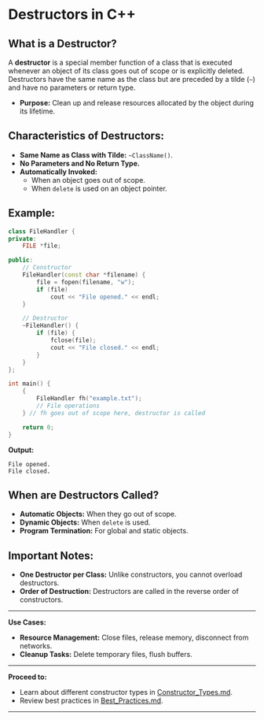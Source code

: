 # Destructors in C++

## **What is a Destructor?**

A **destructor** is a special member function of a class that is executed whenever an object of its class goes out of scope or is explicitly deleted. Destructors have the same name as the class but are preceded by a tilde (`~`) and have no parameters or return type.

- **Purpose:** Clean up and release resources allocated by the object during its lifetime.

## **Characteristics of Destructors:**

- **Same Name as Class with Tilde:** `~ClassName()`.
- **No Parameters and No Return Type.**
- **Automatically Invoked:**
  - When an object goes out of scope.
  - When `delete` is used on an object pointer.

## **Example:**

```cpp
class FileHandler {
private:
    FILE *file;

public:
    // Constructor
    FileHandler(const char *filename) {
        file = fopen(filename, "w");
        if (file)
            cout << "File opened." << endl;
    }

    // Destructor
    ~FileHandler() {
        if (file) {
            fclose(file);
            cout << "File closed." << endl;
        }
    }
};

int main() {
    {
        FileHandler fh("example.txt");
        // File operations
    } // fh goes out of scope here, destructor is called

    return 0;
}
```

**Output:**

```
File opened.
File closed.
```

## **When are Destructors Called?**

- **Automatic Objects:** When they go out of scope.
- **Dynamic Objects:** When `delete` is used.
- **Program Termination:** For global and static objects.

## **Important Notes:**

- **One Destructor per Class:** Unlike constructors, you cannot overload destructors.
- **Order of Destruction:** Destructors are called in the reverse order of constructors.

---

**Use Cases:**

- **Resource Management:** Close files, release memory, disconnect from networks.
- **Cleanup Tasks:** Delete temporary files, flush buffers.

---

**Proceed to:**

- Learn about different constructor types in [Constructor_Types.md](Constructor_Types.md).
- Review best practices in [Best_Practices.md](Best_Practices.md).

---
